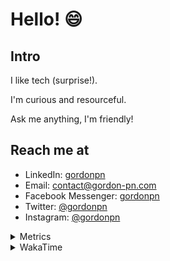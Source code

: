 # Hello! 😄

## Intro

I like tech (surprise!).

I'm curious and resourceful.

Ask me anything, I'm friendly!

## Reach me at

- LinkedIn: [gordonpn](https://www.linkedin.com/in/gordonpn/)
- Email: [contact@gordon-pn.com](mailto:contact@gordon-pn.com)
- Facebook Messenger: [gordonpn](https://www.messenger.com/t/Gordonpn)
- Twitter: [@gordonpn](https://twitter.com/Gordonpn)
- Instagram: [@gordonpn](https://www.instagram.com/gordonpn/)

<details>
  <summary>Metrics</summary>

  <img align="center" src="https://github.com/gordonpn/gordonpn/blob/master/github-metrics.svg" alt="GitHub Metrics">

</details>

<details>
  <summary>WakaTime</summary>

  <!--START_SECTION:waka-->
**I'm an Early 🐤** 

```text
🌞 Morning    178 commits    █████░░░░░░░░░░░░░░░░░░░░   21.63% 
🌆 Daytime    313 commits    █████████░░░░░░░░░░░░░░░░   38.03% 
🌃 Evening    296 commits    █████████░░░░░░░░░░░░░░░░   35.97% 
🌙 Night      36 commits     █░░░░░░░░░░░░░░░░░░░░░░░░   4.37%

```
📅 **I'm Most Productive on Wednesday** 

```text
Monday       128 commits    ████░░░░░░░░░░░░░░░░░░░░░   15.55% 
Tuesday      101 commits    ███░░░░░░░░░░░░░░░░░░░░░░   12.27% 
Wednesday    185 commits    █████░░░░░░░░░░░░░░░░░░░░   22.48% 
Thursday     110 commits    ███░░░░░░░░░░░░░░░░░░░░░░   13.37% 
Friday       124 commits    ███░░░░░░░░░░░░░░░░░░░░░░   15.07% 
Saturday     61 commits     █░░░░░░░░░░░░░░░░░░░░░░░░   7.41% 
Sunday       114 commits    ███░░░░░░░░░░░░░░░░░░░░░░   13.85%

```


📊 **This Week I Spent My Time On** 

```text
💬 Programming Languages: 
Java                     7 hrs 34 mins       ████████████░░░░░░░░░░░░░   47.91% 
Markdown                 2 hrs 2 mins        ███░░░░░░░░░░░░░░░░░░░░░░   12.95% 
YAML                     1 hr 57 mins        ███░░░░░░░░░░░░░░░░░░░░░░   12.38% 
Ruby                     1 hr 50 mins        ███░░░░░░░░░░░░░░░░░░░░░░   11.66% 
ANTLR v4 grammar file    1 hr 3 mins         █░░░░░░░░░░░░░░░░░░░░░░░░   6.67%

🔥 Editors: 
IntelliJ                 10 hrs 52 mins      █████████████████░░░░░░░░   68.73% 
VS Code                  4 hrs 56 mins       ███████░░░░░░░░░░░░░░░░░░   31.27%

```


 Last Updated on 15/10/2022 16:36:54 UTC
<!--END_SECTION:waka-->
</details>
